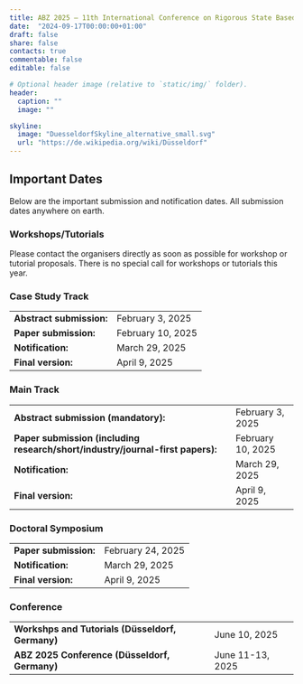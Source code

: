 ```yaml
---
title: ABZ 2025 – 11th International Conference on Rigorous State Based Methods
date:  "2024-09-17T00:00:00+01:00"
draft: false
share: false
contacts: true
commentable: false
editable: false

# Optional header image (relative to `static/img/` folder).
header:
  caption: ""
  image: ""

skyline: 
  image: "DuesseldorfSkyline_alternative_small.svg"
  url: "https://de.wikipedia.org/wiki/Düsseldorf"
---
```


## Important Dates 

Below are the important submission and notification dates.
All submission dates anywhere on earth.

### Workshops/Tutorials

Please contact the organisers directly as soon as possible for workshop or tutorial proposals.
There is no special call for workshops or tutorials this year.


### Case Study Track

|          |         |
| -------- | ------- |
| **Abstract submission:**  | February 3, 2025    |
| **Paper submission:**  | February 10, 2025    |
| **Notification:** |  March 29, 2025    |
| **Final version:**    | April 9, 2025    |

### Main Track

|          |         |
| -------- | ------- |
| **Abstract submission (mandatory):**  | February 3, 2025   |
| **Paper submission (including research/short/industry/journal-first papers):**  | February 10, 2025    |
| **Notification:** |  March 29, 2025    |
| **Final version:**    | April 9, 2025    |

### Doctoral Symposium

|          |         |
| -------- | ------- |
| **Paper submission:**  | February 24, 2025    |
| **Notification:** |  March 29, 2025    |
| **Final version:**    | April 9, 2025    |

### Conference

|          |         |
| -------- | ------- |
| **Workshps and Tutorials (Düsseldorf, Germany)**  | June 10, 2025    |
| **ABZ 2025 Conference (Düsseldorf, Germany)**  | June 11-13, 2025    |
